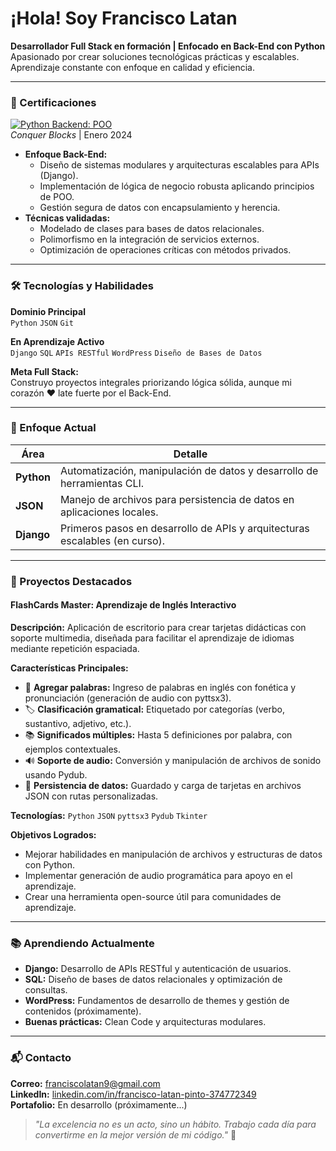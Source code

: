 # ¡Hola! Soy Francisco Latan  
**Desarrollador Full Stack en formación | Enfocado en Back-End con Python**  
Apasionado por crear soluciones tecnológicas prácticas y escalables. Aprendizaje constante con enfoque en calidad y eficiencia.  

---

### 📜 Certificaciones  
[![Python Backend: POO](https://img.shields.io/badge/Certificación-Python_Backend:POO-3670A0?style=flat)](https://drive.google.com/uc?export=download&id=1gxaF4QSK5wn72K5EstG8NI5HftKlEiDE)  
*Conquer Blocks* | Enero 2024  

- **Enfoque Back-End:**  
  - Diseño de sistemas modulares y arquitecturas escalables para APIs (Django).  
  - Implementación de lógica de negocio robusta aplicando principios de POO.  
  - Gestión segura de datos con encapsulamiento y herencia.  
- **Técnicas validadas:**  
  - Modelado de clases para bases de datos relacionales.  
  - Polimorfismo en la integración de servicios externos.  
  - Optimización de operaciones críticas con métodos privados.  

---

### 🛠 Tecnologías y Habilidades  
**Dominio Principal**  
`Python` `JSON` `Git`  

**En Aprendizaje Activo**  
`Django` `SQL` `APIs RESTful` `WordPress` `Diseño de Bases de Datos`  

**Meta Full Stack:**  
Construyo proyectos integrales priorizando lógica sólida, aunque mi corazón ❤️ late fuerte por el Back-End.  

---

### 📌 Enfoque Actual  
| **Área**       | **Detalle**                                                                 |
|----------------|-----------------------------------------------------------------------------|
| **Python**     | Automatización, manipulación de datos y desarrollo de herramientas CLI.     |
| **JSON**       | Manejo de archivos para persistencia de datos en aplicaciones locales.      |
| **Django**     | Primeros pasos en desarrollo de APIs y arquitecturas escalables (en curso). |  

---

### 🚀 Proyectos Destacados  
#### **FlashCards Master: Aprendizaje de Inglés Interactivo**  
**Descripción:** Aplicación de escritorio para crear tarjetas didácticas con soporte multimedia, diseñada para facilitar el aprendizaje de idiomas mediante repetición espaciada.  

**Características Principales:**  
- 📝 **Agregar palabras:** Ingreso de palabras en inglés con fonética y pronunciación (generación de audio con pyttsx3).  
- 🏷️ **Clasificación gramatical:** Etiquetado por categorías (verbo, sustantivo, adjetivo, etc.).  
- 📚 **Significados múltiples:** Hasta 5 definiciones por palabra, con ejemplos contextuales.  
- 🔊 **Soporte de audio:** Conversión y manipulación de archivos de sonido usando Pydub.  
- 💾 **Persistencia de datos:** Guardado y carga de tarjetas en archivos JSON con rutas personalizadas.  

**Tecnologías:** `Python` `JSON` `pyttsx3` `Pydub` `Tkinter`  

**Objetivos Logrados:**  
- Mejorar habilidades en manipulación de archivos y estructuras de datos con Python.  
- Implementar generación de audio programática para apoyo en el aprendizaje.  
- Crear una herramienta open-source útil para comunidades de aprendizaje.  

---

### 📚 Aprendiendo Actualmente  
- **Django:** Desarrollo de APIs RESTful y autenticación de usuarios.  
- **SQL:** Diseño de bases de datos relacionales y optimización de consultas.  
- **WordPress:** Fundamentos de desarrollo de themes y gestión de contenidos (próximamente).  
- **Buenas prácticas:** Clean Code y arquitecturas modulares.  

---

### 📬 Contacto  
**Correo:** franciscolatan9@gmail.com  
**LinkedIn:** [linkedin.com/in/francisco-latan-pinto-374772349](https://www.linkedin.com/in/francisco-latan-pinto-374772349)  
**Portafolio:** En desarrollo (próximamente...)  

> *"La excelencia no es un acto, sino un hábito. Trabajo cada día para convertirme en la mejor versión de mi código."* 🚀  
